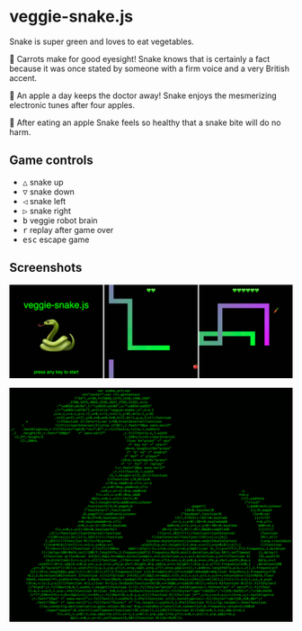 veggie-snake.js
===============

Snake is super green and loves to eat vegetables.

🥕 Carrots make for good eyesight! Snake knows that is certainly a fact because it was once stated by someone with a firm voice and a very British accent.

🍎 An apple a day keeps the doctor away! Snake enjoys the mesmerizing electronic tunes after four apples.

💚 After eating an apple Snake feels so healthy that a snake bite will do no harm.


Game controls
-----------------
* <kbd>△</kbd> snake up
* <kbd>▽</kbd> snake down
* <kbd>◁</kbd> snake left
* <kbd>▷</kbd> snake right
* <kbd>b</kbd> veggie robot brain
* <kbd>r</kbd> replay after game over
* <kbd>esc</kbd> escape game

Screenshots
-----------
![Screenshots](./game.png)

![Source](./source.png)
